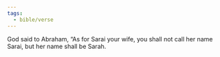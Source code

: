 ```yaml
---
tags:
  - bible/verse
---
```

God said to Abraham, “As for Sarai your wife, you shall not call her name Sarai, but her name shall be Sarah.